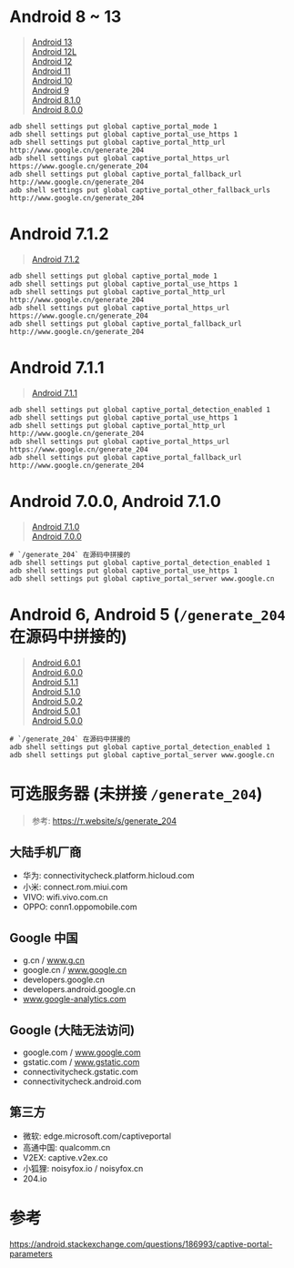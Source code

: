 # Android 8 ~ 13
> [Android 13](https://android.googlesource.com/platform/frameworks/base/+/refs/tags/android-t-preview-1/core/java/android/provider/Settings.java)  
> [Android 12L](https://android.googlesource.com/platform/frameworks/base/+/refs/tags/android-12.1.0_r1/core/java/android/provider/Settings.java)  
> [Android 12](https://android.googlesource.com/platform/frameworks/base/+/refs/tags/android-12.0.0_r1/core/java/android/provider/Settings.java)  
> [Android 11](https://android.googlesource.com/platform/frameworks/base/+/android-11.0.0_r1/core/java/android/provider/Settings.java)  
> [Android 10](https://android.googlesource.com/platform/frameworks/base/+/android-10.0.0_r1/core/java/android/provider/Settings.java)   
> [Android 9](https://android.googlesource.com/platform/frameworks/base/+/android-9.0.0_r1/core/java/android/provider/Settings.java)  
> [Android 8.1.0](https://android.googlesource.com/platform/frameworks/base/+/android-8.1.0_r1/core/java/android/provider/Settings.java)  
> [Android 8.0.0](https://android.googlesource.com/platform/frameworks/base/+/android-8.0.0_r1/core/java/android/provider/Settings.java)  

``` shell
adb shell settings put global captive_portal_mode 1
adb shell settings put global captive_portal_use_https 1
adb shell settings put global captive_portal_http_url http://www.google.cn/generate_204
adb shell settings put global captive_portal_https_url https://www.google.cn/generate_204
adb shell settings put global captive_portal_fallback_url http://www.google.cn/generate_204
adb shell settings put global captive_portal_other_fallback_urls http://www.google.cn/generate_204
```

# Android 7.1.2
> [Android 7.1.2](https://android.googlesource.com/platform/frameworks/base/+/android-7.1.2_r1/core/java/android/provider/Settings.java)

``` shell
adb shell settings put global captive_portal_mode 1
adb shell settings put global captive_portal_use_https 1
adb shell settings put global captive_portal_http_url http://www.google.cn/generate_204
adb shell settings put global captive_portal_https_url https://www.google.cn/generate_204
adb shell settings put global captive_portal_fallback_url http://www.google.cn/generate_204
```

# Android 7.1.1
> [Android 7.1.1](https://android.googlesource.com/platform/frameworks/base/+/android-7.1.1_r1/core/java/android/provider/Settings.java)

``` shell
adb shell settings put global captive_portal_detection_enabled 1
adb shell settings put global captive_portal_use_https 1
adb shell settings put global captive_portal_http_url http://www.google.cn/generate_204
adb shell settings put global captive_portal_https_url https://www.google.cn/generate_204
adb shell settings put global captive_portal_fallback_url http://www.google.cn/generate_204
```

# Android 7.0.0, Android 7.1.0 
> [Android 7.1.0](https://android.googlesource.com/platform/frameworks/base/+/android-7.1.0_r1/core/java/android/provider/Settings.java)  
> [Android 7.0.0](https://android.googlesource.com/platform/frameworks/base/+/android-7.0.0_r1/core/java/android/provider/Settings.java)

``` shell
# `/generate_204` 在源码中拼接的
adb shell settings put global captive_portal_detection_enabled 1
adb shell settings put global captive_portal_use_https 1
adb shell settings put global captive_portal_server www.google.cn
```

# Android 6, Android 5 (`/generate_204` 在源码中拼接的)
> [Android 6.0.1](https://android.googlesource.com/platform/frameworks/base/+/android-6.0.1_r1/core/java/android/provider/Settings.java)  
> [Android 6.0.0](https://android.googlesource.com/platform/frameworks/base/+/android-6.0.0_r1/core/java/android/provider/Settings.java)  
> [Android 5.1.1](https://android.googlesource.com/platform/frameworks/base/+/android-5.1.1_r1/core/java/android/provider/Settings.java)  
> [Android 5.1.0](https://android.googlesource.com/platform/frameworks/base/+/android-5.1.0_r1/core/java/android/provider/Settings.java)  
> [Android 5.0.2](https://android.googlesource.com/platform/frameworks/base/+/android-5.0.2_r1/core/java/android/provider/Settings.java)  
> [Android 5.0.1](https://android.googlesource.com/platform/frameworks/base/+/android-5.0.1_r1/core/java/android/provider/Settings.java)  
> [Android 5.0.0](https://android.googlesource.com/platform/frameworks/base/+/android-5.0.0_r1/core/java/android/provider/Settings.java)  

``` shell
# `/generate_204` 在源码中拼接的
adb shell settings put global captive_portal_detection_enabled 1
adb shell settings put global captive_portal_server www.google.cn
```

# 可选服务器 (未拼接 `/generate_204`)
> 参考: https://т.website/s/generate_204

## 大陆手机厂商
- 华为: connectivitycheck.platform.hicloud.com
- 小米: connect.rom.miui.com
- VIVO: wifi.vivo.com.cn
- OPPO: conn1.oppomobile.com

## Google 中国
- g.cn / www.g.cn
- google.cn / www.google.cn
- developers.google.cn
- developers.android.google.cn
- www.google-analytics.com

## Google (大陆无法访问)
- google.com / www.google.com
- gstatic.com / www.gstatic.com
- connectivitycheck.gstatic.com
- connectivitycheck.android.com

## 第三方
- 微软: edge.microsoft.com/captiveportal
- 高通中国: qualcomm.cn
- V2EX: captive.v2ex.co
- 小狐狸: noisyfox.io / noisyfox.cn
- 204.io

# 参考
https://android.stackexchange.com/questions/186993/captive-portal-parameters
